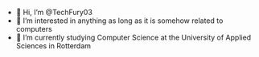 - 👋 Hi, I’m @TechFury03
- 👀 I’m interested in anything as long as it is somehow related to computers
- 🌱 I’m currently studying Computer Science at the University of Applied Sciences in Rotterdam

<!---
TechFury03/TechFury03 is a ✨ special ✨ repository because its `README.md` (this file) appears on your GitHub profile.
You can click the Preview link to take a look at your changes.
--->
